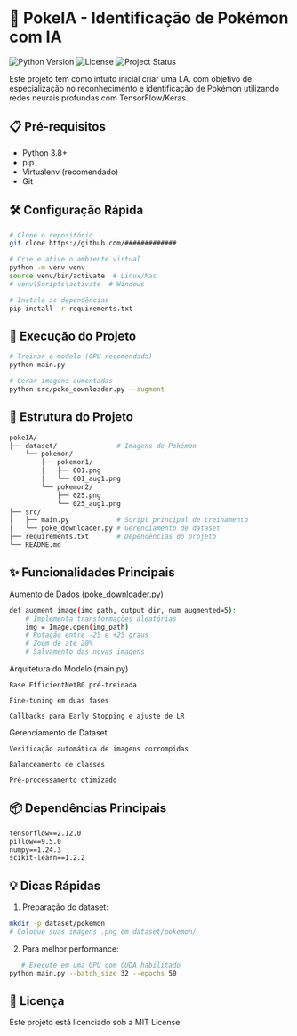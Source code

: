 # 🚀 PokeIA - Identificação de Pokémon com IA

![Python Version](https://img.shields.io/badge/python-3.8%2B-blue)
![License](https://img.shields.io/badge/license-MIT-green)
![Project Status](https://img.shields.io/badge/status-in--development-yellow)

Este projeto tem como intuito inicial criar uma I.A. com objetivo de especialização no reconhecimento e identificação de Pokémon utilizando redes neurais profundas com TensorFlow/Keras.

## 📋 Pré-requisitos

- Python 3.8+
- pip
- Virtualenv (recomendado)
- Git

## 🛠 Configuração Rápida

```bash
# Clone o repositório
git clone https://github.com/#############

# Crie e ative o ambiente virtual
python -m venv venv
source venv/bin/activate  # Linux/Mac
# venv\Scripts\activate  # Windows

# Instale as dependências
pip install -r requirements.txt
```

## 🏃 Execução do Projeto

```bash
# Treinar o modelo (GPU recomendada)
python main.py
```

```bash
# Gerar imagens aumentadas
python src/poke_downloader.py --augment
```

## 🧠 Estrutura do Projeto

```bash
pokeIA/
├── dataset/               # Imagens de Pokémon
    └── pokemon/
        ├── pokemon1/
        │   ├── 001.png
        │   └── 001_aug1.png
        └── pokemon2/
            ├── 025.png
            └── 025_aug1.png
├── src/
│   ├── main.py            # Script principal de treinamento
│   └── poke_downloader.py # Gerenciamento de dataset
├── requirements.txt       # Dependências do projeto
└── README.md
```

## ✨ Funcionalidades Principais

Aumento de Dados (poke_downloader.py)

```bash
def augment_image(img_path, output_dir, num_augmented=5):
    # Implementa transformações aleatórias
    img = Image.open(img_path)
    # Rotação entre -25 e +25 graus
    # Zoom de até 20%
    # Salvamento das novas imagens
```

Arquitetura do Modelo (main.py)

    Base EfficientNetB0 pré-treinada

    Fine-tuning em duas fases

    Callbacks para Early Stopping e ajuste de LR

Gerenciamento de Dataset

    Verificação automática de imagens corrompidas

    Balanceamento de classes

    Pré-processamento otimizado

## 📦 Dependências Principais

```txt
tensorflow==2.12.0
pillow==9.5.0
numpy==1.24.3
scikit-learn==1.2.2
```

## 💡 Dicas Rápidas

1. Preparação do dataset:

```bash
mkdir -p dataset/pokemon
# Coloque suas imagens .png em dataset/pokemon/
```

2. Para melhor performance:

```bash
   # Execute em uma GPU com CUDA habilitado
python main.py --batch_size 32 --epochs 50
```

## 📄 Licença

Este projeto está licenciado sob a MIT License.
